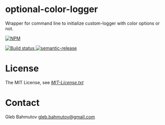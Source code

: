 optional-color-logger
=====================

Wrapper for command line to initialize custom-logger with color options or not.

[![NPM][npm-icon] ][npm-url]

[![Build status][ci-image] ][ci-url]
[![semantic-release][semantic-image] ][semantic-url]

License
=======

The MIT License, see [*MIT-License.txt*](optional-color-logger/blob/master/MIT-License.txt "MIT-License.txt")

Contact
=======

Gleb Bahmutov <gleb.bahmutov@gmail.com>

[npm-icon]: https://nodei.co/npm/optional-color-logger.svg?downloads=true
[npm-url]: https://npmjs.org/package/optional-color-logger
[ci-image]: https://travis-ci.org/bahmutov/optional-color-logger.svg?branch=master
[ci-url]: https://travis-ci.org/bahmutov/optional-color-logger
[semantic-image]: https://img.shields.io/badge/%20%20%F0%9F%93%A6%F0%9F%9A%80-semantic--release-e10079.svg
[semantic-url]: https://github.com/semantic-release/semantic-release
